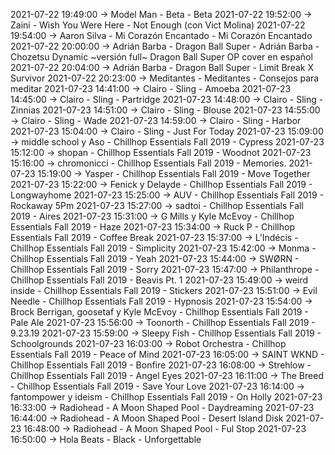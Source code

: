 2021-07-22 19:49:00 -> Model Man - Beta - Beta
2021-07-22 19:52:00 -> Zaini - Wish You Were Here - Not Enough (con Vict Molina)
2021-07-22 19:54:00 -> Aaron Silva - Mi Corazón Encantado - Mi Corazón Encantado
2021-07-22 20:00:00 -> Adrián Barba - Dragon Ball Super - Adrián Barba - Chozetsu Dynamic ~versión full~ Dragon Ball Super OP cover en español
2021-07-22 20:04:00 -> Adrián Barba - Dragon Ball Super - Limit Break X Survivor
2021-07-22 20:23:00 -> Meditantes - Meditantes - Consejos para meditar
2021-07-23 14:41:00 -> Clairo - Sling - Amoeba
2021-07-23 14:45:00 -> Clairo - Sling - Partridge
2021-07-23 14:48:00 -> Clairo - Sling - Zinnias
2021-07-23 14:51:00 -> Clairo - Sling - Blouse
2021-07-23 14:55:00 -> Clairo - Sling - Wade
2021-07-23 14:59:00 -> Clairo - Sling - Harbor
2021-07-23 15:04:00 -> Clairo - Sling - Just For Today
2021-07-23 15:09:00 -> middle school y Aso - Chillhop Essentials Fall 2019 - Cypress
2021-07-23 15:12:00 -> shopan - Chillhop Essentials Fall 2019 - Woodnot
2021-07-23 15:16:00 -> chromonicci - Chillhop Essentials Fall 2019 - Memories.
2021-07-23 15:19:00 -> Yasper - Chillhop Essentials Fall 2019 - Move Together
2021-07-23 15:22:00 -> Fenick y Delayde - Chillhop Essentials Fall 2019 - Longwayhome
2021-07-23 15:25:00 -> AUV - Chillhop Essentials Fall 2019 - Rockaway 5Pm
2021-07-23 15:27:00 -> sadtoi - Chillhop Essentials Fall 2019 - Aires
2021-07-23 15:31:00 -> G Mills y Kyle McEvoy - Chillhop Essentials Fall 2019 - Haze
2021-07-23 15:34:00 -> Ruck P - Chillhop Essentials Fall 2019 - Coffee Break
2021-07-23 15:37:00 -> L’Indécis - Chillhop Essentials Fall 2019 - Simplicity
2021-07-23 15:42:00 -> Monma - Chillhop Essentials Fall 2019 - Yeah
2021-07-23 15:44:00 -> SWØRN - Chillhop Essentials Fall 2019 - Sorry
2021-07-23 15:47:00 -> Philanthrope - Chillhop Essentials Fall 2019 - Beavis Pt. 1
2021-07-23 15:49:00 -> weird inside - Chillhop Essentials Fall 2019 - Stickers
2021-07-23 15:51:00 -> Evil Needle - Chillhop Essentials Fall 2019 - Hypnosis
2021-07-23 15:54:00 -> Brock Berrigan, goosetaf y Kyle McEvoy - Chillhop Essentials Fall 2019 - Pale Ale
2021-07-23 15:56:00 -> Toonorth - Chillhop Essentials Fall 2019 - 9.23.19
2021-07-23 15:59:00 -> Sleepy Fish - Chillhop Essentials Fall 2019 - Schoolgrounds
2021-07-23 16:03:00 -> Robot Orchestra - Chillhop Essentials Fall 2019 - Peace of Mind
2021-07-23 16:05:00 -> SAINT WKND - Chillhop Essentials Fall 2019 - Bonfire
2021-07-23 16:08:00 -> Strehlow - Chillhop Essentials Fall 2019 - Angel Eyes
2021-07-23 16:11:00 -> The Breed - Chillhop Essentials Fall 2019 - Save Your Love
2021-07-23 16:14:00 -> fantompower y ideism - Chillhop Essentials Fall 2019 - On Holly
2021-07-23 16:33:00 -> Radiohead - A Moon Shaped Pool - Daydreaming
2021-07-23 16:44:00 -> Radiohead - A Moon Shaped Pool - Desert Island Disk
2021-07-23 16:48:00 -> Radiohead - A Moon Shaped Pool - Ful Stop
2021-07-23 16:50:00 -> Hola Beats - Black - Unforgettable

